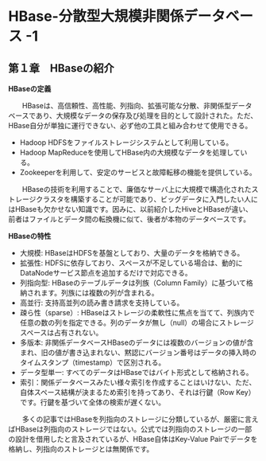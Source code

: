 # HBase-分散型大規模非関係データベース -1

## 第１章　HBaseの紹介

**HBaseの定義**

　　HBaseは、高信頼性、高性能、列指向、拡張可能な分散、非関係型データベースであり、大規模なデータの保存及び処理を目的として設計された。ただ、HBase自分が単独に運行できない、必ず他の工具と組み合わせて使用できる。

- Hadoop HDFSをファイルストレージシステムとして利用している。
- Hadoop MapReduceを使用してHBase内の大規模なデータを処理している。
- Zookeeperを利用して、安定のサービスと故障転移の機能を提供している。

　　HBaseの技術を利用することで、廉価なサーバ上に大規模で構造化されたストレージクラスタを構築することが可能であり、ビッグデータに入門したい人にはHBaseも欠かせない知識です。因みに、以前紹介したHiveとHBaseが違い、前者はファイルとデータ間の転換機に似て、後者が本物のデータベースです。

**HBaseの特性**

- 大規模: HBaseはHDFSを基盤としており、大量のデータを格納できる。
- 拡張性: HDFSに依存しており、スペースが不足している場合は、動的にDataNodeサービス節点を追加するだけで対応できる。
- 列指向型: HBaseのテーブルデータは列族（Column Family）に基づいて格納されます。列族には複数の列が含まれる。
- 高並行: ⽀持⾼並列の読み書き請求を支持している。
- 疎ら性（sparse）: HBaseはストレージの柔軟性に焦点を当てて、列族内で任意の数の列を指定できる。列のデータが無し（null）の場合にストレージスペースは占有されない。
- 多版本: 非関係データベースHBaseのデータには複数のバージョンの値が含まれ、旧の値が書き込まれない、黙認にバージョン番号はデータの挿入時のタイムスタンプ（timestamp）で区別される。
- データ型単⼀: すべてのデータはHBaseではバイト形式として格納される。
- 索引：関係データベースみたい様々索引を作成することはいけない、ただ、自体スペース結構が決まるため索引を持ってあり、それは行鍵（Row Key）です。行鍵を基づいて全体の検索が遅くない。

　　多くの記事ではHBaseを列指向のストレージに分類しているが、厳密に言えばHBaseは列指向のストレージではない。公式では列指向のストレージの一部の設計を借用したと言及されているが、HBase自体はKey-Value Pairでデータを格納し、列指向のストレージとは無関係です。

